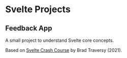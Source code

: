 # Svelte Projects

## Feedback App

A small project to understand Svelte core concepts.

Based on [Svelte Crash Course](https://www.youtube.com/watch?v=3TVy6GdtNuQ) by Brad Traversy (2021).
